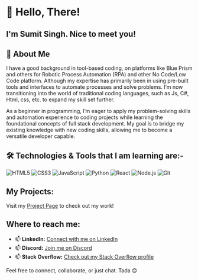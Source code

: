 # 👋 Hello, There! 
## I'm Sumit Singh. Nice to meet you!

## 🚀 About Me
I have a good background in tool-based coding, on platforms like Blue Prism and others for Robotic Process Automation (RPA) and other No Code/Low Code platform. Although my expertise has primarily been in using pre-built tools and interfaces to automate processes and solve problems. I’m now transitioning into the world of traditional coding languages, such as Js, C#, Html, css, etc. to expand my skill set further.

As a beginner in programming, I’m eager to apply my problem-solving skills and automation experience to coding projects while learning the foundational concepts of full stack development. My goal is to bridge my existing knowledge with new coding skills, allowing me to become a versatile developer capable.

## 🛠️ Technologies & Tools that I am learning are:-

![HTML5](https://img.shields.io/badge/-HTML5-E34F26?style=flat-square&logo=html5&logoColor=white)
![CSS3](https://img.shields.io/badge/-CSS3-1572B6?style=flat-square&logo=css3)
![JavaScript](https://img.shields.io/badge/-JavaScript-F7DF1E?style=flat-square&logo=javascript&logoColor=black)
![Python](https://img.shields.io/badge/-Python-3776AB?style=flat-square&logo=python&logoColor=white)
![React](https://img.shields.io/badge/-React-61DAFB?style=flat-square&logo=react&logoColor=black)
![Node.js](https://img.shields.io/badge/-Node.js-339933?style=flat-square&logo=node.js&logoColor=white)
![Git](https://img.shields.io/badge/-Git-F05032?style=flat-square&logo=git&logoColor=white)

## My Projects:

Visit my [Project Page](projects.md) to check out my work!


## Where to reach me:

- 📫 **LinkedIn:** [Connect with me on LinkedIn](https://www.linkedin.com/in/sumit-singh-a9932012a/)
- 📫 **Discord:** [Join me on Discord](https://discord.com/channels/1281124919979016252)
- 📫 **Stack Overflow:** [Check out my Stack Overflow profile](https://stackoverflow.com/)

Feel free to connect, collaborate, or just chat. Tada 😊


